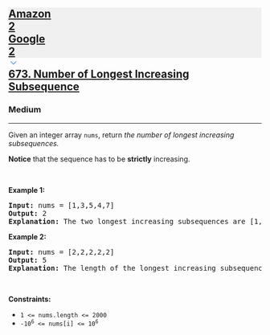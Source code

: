 <h2><a href="https://leetcode.com/problems/number-of-longest-increasing-subsequence/"><div id="big-omega-company-tags"><div id="big-omega-topbar"><div class="companyTagsContainer" style="overflow-x: scroll; flex-wrap: nowrap;"><div class="companyTagsContainer--tag" style="background-color: rgba(0, 10, 32, 0.05);"><div>Amazon</div><div class="companyTagsContainer--tagOccurence">2</div></div><div class="companyTagsContainer--tag" style="background-color: rgba(0, 10, 32, 0.05);"><div>Google</div><div class="companyTagsContainer--tagOccurence">2</div></div></div><div class="companyTagsContainer--chevron"><div><svg version="1.1" id="icon" xmlns="http://www.w3.org/2000/svg" xmlns:xlink="http://www.w3.org/1999/xlink" x="0px" y="0px" viewBox="0 0 32 32" fill="#4087F1" xml:space="preserve" style="width: 20px;"><polygon points="16,22 6,12 7.4,10.6 16,19.2 24.6,10.6 26,12 "></polygon><rect id="_x3C_Transparent_Rectangle_x3E_" class="st0" fill="none" width="32" height="32"></rect></svg></div></div></div></div>673. Number of Longest Increasing Subsequence</a></h2><h3>Medium</h3><hr><div><p>Given an integer array&nbsp;<code>nums</code>, return <em>the number of longest increasing subsequences.</em></p>

<p><strong>Notice</strong> that the sequence has to be <strong>strictly</strong> increasing.</p>

<p>&nbsp;</p>
<p><strong class="example">Example 1:</strong></p>

<pre><strong>Input:</strong> nums = [1,3,5,4,7]
<strong>Output:</strong> 2
<strong>Explanation:</strong> The two longest increasing subsequences are [1, 3, 4, 7] and [1, 3, 5, 7].
</pre>

<p><strong class="example">Example 2:</strong></p>

<pre><strong>Input:</strong> nums = [2,2,2,2,2]
<strong>Output:</strong> 5
<strong>Explanation:</strong> The length of the longest increasing subsequence is 1, and there are 5 increasing subsequences of length 1, so output 5.
</pre>

<p>&nbsp;</p>
<p><strong>Constraints:</strong></p>

<ul>
	<li><code>1 &lt;= nums.length &lt;= 2000</code></li>
	<li><code>-10<sup>6</sup> &lt;= nums[i] &lt;= 10<sup>6</sup></code></li>
</ul>
</div>